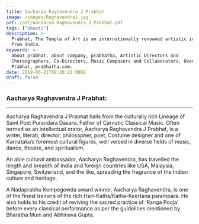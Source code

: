 ```yaml
---
title: Aacharya Raghavendra J Prabhat
image: /images/Raghavendra1.jpg
pdf: /pdf/Aacharya_Raghavendra_J_Prabhat.pdf
tags: ["about1"]
description: >-
  Prabhat, The Temple of Art is an internationally renowned artistic institution
  from India.
keywords: >-
  about prabhat, about company, prabhatha, Artistic Directors and
  Choreographers, Co-Directors, Music Composers and Collaborators, Overview-
  Prabhat, prabhatha.com.
date: 2019-06-21T09:28:21.000Z
draft: false
---
```



### **Aacharya Raghavendra J Prabhat:**

---
Aacharya Raghavendra J Prabhat hails from the culturally rich Lineage of Saint Poet Purandara Dasaru, Father of Carnatic Classical Music. Often termed as an intellectual orator, Aacharya Raghavendra J Prabhat, is a writer, literati, director, philosopher, poet, Costume designer and one of Karnataka’s foremost cultural figures, well versed in diverse fields of music, dance, theatre, and spiritualism.

An able cultural ambassador, Aacharya Raghavendra, has travelled the length and breadth of India and foreign countries like USA, Malaysia, Singapore, Switzerland, and the like, spreading the fragrance of the Indian culture and heritage.

A Nadaprabhu Kempegowda award winner, Aacharya Raghavendra, is one of the finest trainers of the rich Hari-Katha/Katha-Keertana parampara. He also holds to his credit of reviving the sacred practice of ‘Ranga Pooja’ before every classical performance as per the guidelines mentioned by Bharatha Muni and Abhinava Gupta.
